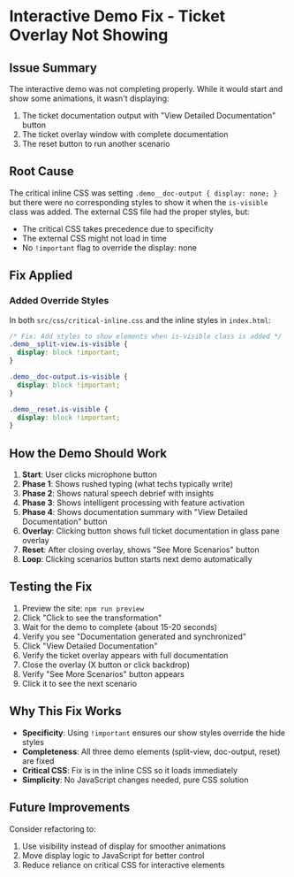 # Interactive Demo Fix - Ticket Overlay Not Showing

## Issue Summary
The interactive demo was not completing properly. While it would start and show some animations, it wasn't displaying:
1. The ticket documentation output with "View Detailed Documentation" button
2. The ticket overlay window with complete documentation
3. The reset button to run another scenario

## Root Cause
The critical inline CSS was setting `.demo__doc-output { display: none; }` but there were no corresponding styles to show it when the `is-visible` class was added. The external CSS file had the proper styles, but:
- The critical CSS takes precedence due to specificity
- The external CSS might not load in time
- No `!important` flag to override the display: none

## Fix Applied

### Added Override Styles
In both `src/css/critical-inline.css` and the inline styles in `index.html`:

```css
/* Fix: Add styles to show elements when is-visible class is added */
.demo__split-view.is-visible {
  display: block !important;
}

.demo__doc-output.is-visible {
  display: block !important;
}

.demo__reset.is-visible {
  display: block !important;
}
```

## How the Demo Should Work

1. **Start**: User clicks microphone button
2. **Phase 1**: Shows rushed typing (what techs typically write)
3. **Phase 2**: Shows natural speech debrief with insights
4. **Phase 3**: Shows intelligent processing with feature activation
5. **Phase 4**: Shows documentation summary with "View Detailed Documentation" button
6. **Overlay**: Clicking button shows full ticket documentation in glass pane overlay
7. **Reset**: After closing overlay, shows "See More Scenarios" button
8. **Loop**: Clicking scenarios button starts next demo automatically

## Testing the Fix

1. Preview the site: `npm run preview`
2. Click "Click to see the transformation"
3. Wait for the demo to complete (about 15-20 seconds)
4. Verify you see "Documentation generated and synchronized"
5. Click "View Detailed Documentation"
6. Verify the ticket overlay appears with full documentation
7. Close the overlay (X button or click backdrop)
8. Verify "See More Scenarios" button appears
9. Click it to see the next scenario

## Why This Fix Works

- **Specificity**: Using `!important` ensures our show styles override the hide styles
- **Completeness**: All three demo elements (split-view, doc-output, reset) are fixed
- **Critical CSS**: Fix is in the inline CSS so it loads immediately
- **Simplicity**: No JavaScript changes needed, pure CSS solution

## Future Improvements

Consider refactoring to:
1. Use visibility instead of display for smoother animations
2. Move display logic to JavaScript for better control
3. Reduce reliance on critical CSS for interactive elements 